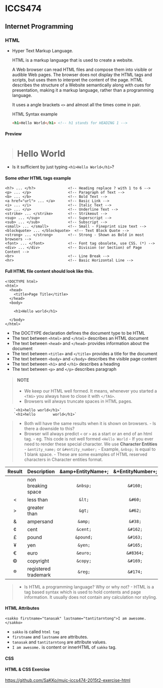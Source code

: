 # ICCS474
## Internet Programming

### HTML

- Hyper Text Markup Language.

    HTML is a markup language that is used to create a website.

    A Web browser can read HTML files and compose them into visible or audible Web pages. The browser does not display the HTML tags and scripts, but uses them to interpret the content of the page. HTML describes the structure of a Website semantically along with cues for presentation, making it a markup language, rather than a programming language.

    It uses a angle brackets `<>` and almost all the times come in pair.

    HTML Syntax example

    ```html
    <h1>Hello World</h1> <!-- h1 stands for HEADING 1 -->
    ```

#### Preview

> <h1>Hello World</h1>

- Is it sufficient by just typing `<h1>Hello World</h1>`?

#### Some other HTML tags example

    <h?> ... </h?>               <!-- Heading replace ? with 1 to 6 -->
    <p> ... </p>                 <!-- Paragraph of Text -->
    <b> ... </b>                 <!-- Bold Text -->
    <a href="url"> ... </a>      <!-- Basic Link -->
    <i> ... </i>                 <!-- Italic Text -->
    <u> ... </u>                 <!-- Underline Text -->
    <strike> ... </strike>       <!-- Strikeout -->
    <sup> ... </sup>             <!-- Superscript -->
    <sub> ... </sub>             <!-- Subscript -->
    <small> ... </small>         <!-- Small - Fineprint size text -->
    <blockquote> ... </blockquote>  <!-- Text Block Quote -->
    <strong> ... </strong>       <!-- Strong - Shown as Bold in most browsers -->
    <font> ... </font>           <!-- Font tag obsolete, use CSS. (*) -->
    <div> ... </div>             <!-- Division (or Section) of Page Content -->
    <br>                         <!-- Line Break -->
    <hr>                         <!-- Basic Horizontal Line -->

#### Full HTML file content should look like this.

    <!DOCTYPE html>
    <html>
      <head>
        <title>Page Title</title>
      </head>
      <body>

        <h1>Hello world</h1>

      </body>
    </html>

- The DOCTYPE declaration defines the document type to be HTML
- The text between `<html>` and `</html>` describes an HTML document
- The text between `<head>` and `</head>` provides information about the document
- The text between `<title>` and `</title>` provides a title for the document
- The text between `<body>` and `</body>` describes the visible page content
- The text between `<h1>` and `</h1>` describes a heading
- The text between `<p>` and `</p>` describes paragraph

> #### NOTE
> - We keep our HTML well formed. It means, whenever you started a `<TAG>` you always have to close it with `</TAG>`.
> - Browsers will always truncate spaces in HTML pages.

        `<h1>hello world</h1>`
        `<h1>hello        world</h1>`

> - Both will have the same results when it is shown on browsers.
>       - Is there a downside to this?
> - Browser will always predict `<` or `>` as a start or an end of an html tag.
>       - eg. This code is not well formed `<Hello World`
>       - If you ever need to render these special character. We use **Character Entities**
>               - `&entity_name;` or `&#entity_number;`
>               - Example, `&nbsp;` is equal to 1 blank space.
>       - These are some examples of HTML reserved characters in Character entities format.

|Result|Description|&amp+EntityName+;|&+EntityNumber+;|
|:---:|:---|:---:|:---:|
| |non breaking space|`&nbsp;`|`&#160;`|
|<|less than|`&lt;`|`&#60;`|
|>|greater than|`&gt;`|`&#62;`|
|&|ampersand|`&amp;`|`&#38;`|
|¢|cent|`&cent;`|`&#162;`|
|£|pound|`&pound;`|`&#163;`|
|¥|yen|`&yen;`|`&#165;`|
|€|euro|`&euro;`|`&#8364;`|
|©|copyright|`&copy;`|`&#169;`|
|®|registered trademark|`&reg;`|`&#174;`|

> - Is HTML a programming language? Why or why not?
>       - HTML is a tag based syntax which is used to hold contents and page information. It usually does not contain any calculation nor styling.

#### HTML Attributes

    <sakko firstname="tanasak" lastname="tantitarntong">I am awesome.</sakko>

- `sakko` is called `html tag`
- `firstname` and `lastname` are attributes.
- `tanasak` and `tantitarntong` are attribute values.
- `I am awesome.` is content or innerHTML of `sakko` tag.

#### CSS

#### HTML & CSS Exercise

https://github.com/SaKKo/muic-iccs474-2015t2-exercise-html
